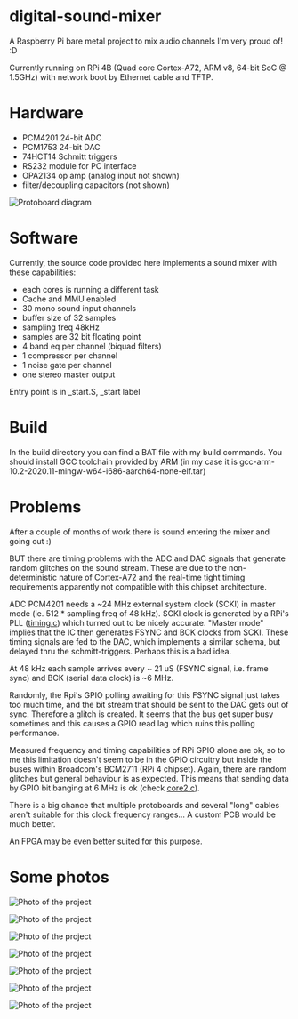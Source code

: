 # digital-sound-mixer
A Raspberry Pi bare metal project to mix audio channels I'm very proud of! :D

Currently running on RPi 4B (Quad core Cortex-A72, ARM v8, 64-bit SoC @ 1.5GHz) with network boot by Ethernet cable and TFTP.

# Hardware

* PCM4201 24-bit ADC
* PCM1753 24-bit DAC
* 74HCT14 Schmitt triggers
* RS232 module for PC interface
* OPA2134 op amp (analog input not shown)
* filter/decoupling capacitors (not shown)


![Protoboard diagram](photos/protoboard.jpg)


# Software

Currently, the source code provided here implements a sound mixer with these capabilities:

* each cores is running a different task
* Cache and MMU enabled
* 30 mono sound input channels
* buffer size of 32 samples
* sampling freq 48kHz
* samples are 32 bit floating point
* 4 band eq per channel (biquad filters)
* 1 compressor per channel
* 1 noise gate per channel
* one stereo master output

Entry point is in \_start.S, \_start label

# Build

In the build directory you can find a BAT file with my build commands.
You should install GCC toolchain provided by ARM (in my case it is gcc-arm-10.2-2020.11-mingw-w64-i686-aarch64-none-elf.tar)


# Problems

After a couple of months of work there is sound entering the mixer and going out :) 

BUT there are timing problems with the ADC and DAC signals that generate random glitches on the sound stream. These are due to the non-deterministic nature of Cortex-A72 and the real-time tight timing requirements apparently not compatible with this chipset architecture. 

ADC PCM4201 needs a ~24 MHz external system clock (SCKI) in master mode (ie. 512 * sampling freq of 48 kHz). SCKI clock is generated by a RPi's PLL ([timing.c](src/timing.c)) which turned out to be nicely accurate. "Master mode" implies that the IC then generates FSYNC and BCK clocks from SCKI. These timing signals are fed to the DAC, which implements a similar schema, but delayed thru the schmitt-triggers. Perhaps this is a bad idea.

At 48 kHz each sample arrives every ~ 21 uS (FSYNC signal, i.e. frame sync) and BCK (serial data clock) is ~6 MHz.

Randomly, the Rpi's GPIO polling awaiting for this FSYNC signal just takes too much time, and the bit stream that should be sent to the DAC gets out of sync. Therefore a glitch is created. It seems that the bus get super busy sometimes and this causes a GPIO read lag which ruins this polling performance.

Measured frequency and timing capabilities of RPi GPIO alone are ok, so to me this limitation doesn't seem to be in the GPIO circuitry but inside the buses within Broadcom's BCM2711 (RPi 4 chipset). Again, there are random glitches but general behaviour is as expected. This means that sending data by GPIO bit banging at 6 MHz is ok (check [core2.c](src/core2.c)).

There is a big chance that multiple protoboards and several "long" cables aren't suitable for this clock frequency ranges... A custom PCB would be much better.

An FPGA may be even better suited for this purpose.

# Some photos

![Photo of the project](photos/panorama1.jpg)

![Photo of the project](photos/panorama2.jpg)

![Photo of the project](photos/panorama3.jpg)

![Photo of the project](photos/noise.jpg)

![Photo of the project](photos/adc_bits.gif)

![Photo of the project](photos/analog_input_output.gif)

![Photo of the project](photos/adc%20and%20dac.jpg)
